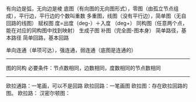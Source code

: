 有向边是弧，无向边是棱
底图（有向图的无向图形式），零图（由孤立节点组成），平行边，平行边的个数叫重数
多重图，线图（没有平行边），简单图（无自回路的线图）
赋权图
度=出度（deg-）＋入度 （deg+）
同构图（任意两个点，能在对应的同构图中找到映射）
生成子图
补图（完全图-图本身）
简单路径，基本路径
简单回路，基本回路

单向连通（单项可达），强连通，弱连通（底图是连通的）


---
图的同构
必要条件：节点数相同，边数相同，度数相同的节点数相同

---
欧拉通路：一笔画，可以不是回路
欧拉回路：一笔画图
欧拉图：存在欧拉回路的图。
欧拉路：
汉密尔顿图：